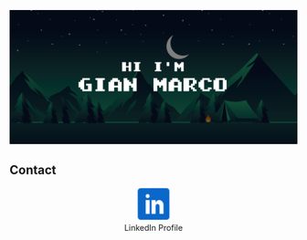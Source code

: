 ![banner](HiBanner.svg)

<!--
[![LinkedIn Badge](https://img.shields.io/badge/LinkedIn-Profile-informational?style=flat&logo=linkedin&logoColor=white&color=0D76A8)](https://www.linkedin.com/in/gian-marco-mora-tami-66233b20a)
-->

## Contact

<p align="center">
  <a href="https://www.linkedin.com/in/gian-marco-mora-tami-66233b20a/" style="text-decoration: none;">
    <img src="inIcon.svg" alt="LinkedinProfile" width="60">
    <br>
    LinkedIn Profile
  </a>
</p>


